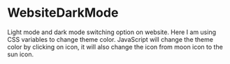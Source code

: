 # WebsiteDarkMode
Light mode and dark mode switching option on website. Here I am using CSS variables to change theme color. JavaScript will change the theme color by clicking on icon, it will also change the icon from moon icon to the sun icon. 
